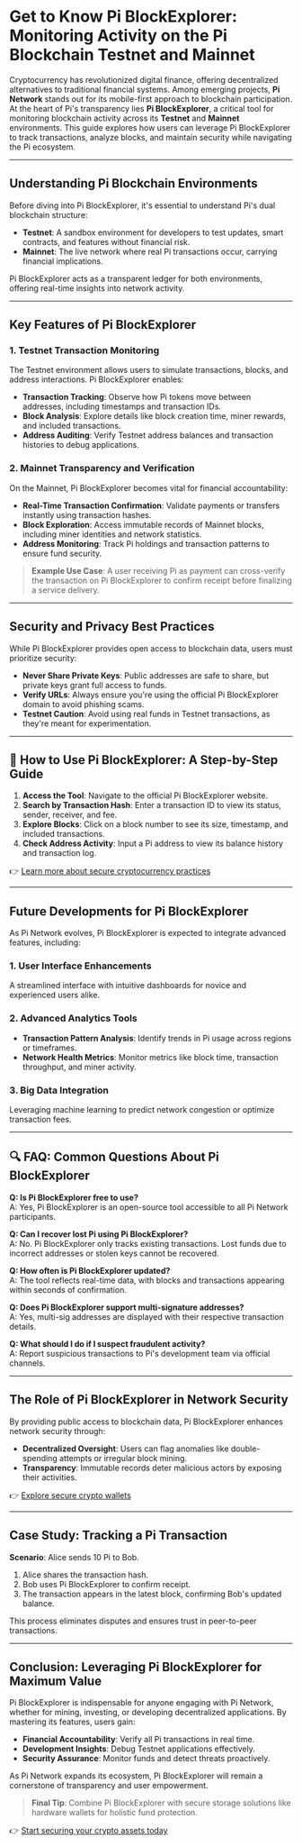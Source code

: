 # Get to Know Pi BlockExplorer: Monitoring Activity on the Pi Blockchain Testnet and Mainnet

Cryptocurrency has revolutionized digital finance, offering decentralized alternatives to traditional financial systems. Among emerging projects, **Pi Network** stands out for its mobile-first approach to blockchain participation. At the heart of Pi's transparency lies **Pi BlockExplorer**, a critical tool for monitoring blockchain activity across its **Testnet** and **Mainnet** environments. This guide explores how users can leverage Pi BlockExplorer to track transactions, analyze blocks, and maintain security while navigating the Pi ecosystem.

---

## Understanding Pi Blockchain Environments

Before diving into Pi BlockExplorer, it's essential to understand Pi's dual blockchain structure:

- **Testnet**: A sandbox environment for developers to test updates, smart contracts, and features without financial risk.  
- **Mainnet**: The live network where real Pi transactions occur, carrying financial implications.  

Pi BlockExplorer acts as a transparent ledger for both environments, offering real-time insights into network activity.

---

## Key Features of Pi BlockExplorer

### 1. **Testnet Transaction Monitoring**  
The Testnet environment allows users to simulate transactions, blocks, and address interactions. Pi BlockExplorer enables:

- **Transaction Tracking**: Observe how Pi tokens move between addresses, including timestamps and transaction IDs.  
- **Block Analysis**: Explore details like block creation time, miner rewards, and included transactions.  
- **Address Auditing**: Verify Testnet address balances and transaction histories to debug applications.  

### 2. **Mainnet Transparency and Verification**  
On the Mainnet, Pi BlockExplorer becomes vital for financial accountability:

- **Real-Time Transaction Confirmation**: Validate payments or transfers instantly using transaction hashes.  
- **Block Exploration**: Access immutable records of Mainnet blocks, including miner identities and network statistics.  
- **Address Monitoring**: Track Pi holdings and transaction patterns to ensure fund security.  

> **Example Use Case**: A user receiving Pi as payment can cross-verify the transaction on Pi BlockExplorer to confirm receipt before finalizing a service delivery.

---

## Security and Privacy Best Practices

While Pi BlockExplorer provides open access to blockchain data, users must prioritize security:

- **Never Share Private Keys**: Public addresses are safe to share, but private keys grant full access to funds.  
- **Verify URLs**: Always ensure you're using the official Pi BlockExplorer domain to avoid phishing scams.  
- **Testnet Caution**: Avoid using real funds in Testnet transactions, as they're meant for experimentation.  

---

## 📌 How to Use Pi BlockExplorer: A Step-by-Step Guide

1. **Access the Tool**: Navigate to the official Pi BlockExplorer website.  
2. **Search by Transaction Hash**: Enter a transaction ID to view its status, sender, receiver, and fee.  
3. **Explore Blocks**: Click on a block number to see its size, timestamp, and included transactions.  
4. **Check Address Activity**: Input a Pi address to view its balance history and transaction log.  

👉 [Learn more about secure cryptocurrency practices](https://bit.ly/okx-bonus)

---

## Future Developments for Pi BlockExplorer

As Pi Network evolves, Pi BlockExplorer is expected to integrate advanced features, including:

### 1. **User Interface Enhancements**  
A streamlined interface with intuitive dashboards for novice and experienced users alike.

### 2. **Advanced Analytics Tools**  
- **Transaction Pattern Analysis**: Identify trends in Pi usage across regions or timeframes.  
- **Network Health Metrics**: Monitor metrics like block time, transaction throughput, and miner activity.  

### 3. **Big Data Integration**  
Leveraging machine learning to predict network congestion or optimize transaction fees.

---

## 🔍 FAQ: Common Questions About Pi BlockExplorer

**Q: Is Pi BlockExplorer free to use?**  
A: Yes, Pi BlockExplorer is an open-source tool accessible to all Pi Network participants.  

**Q: Can I recover lost Pi using Pi BlockExplorer?**  
A: No. Pi BlockExplorer only tracks existing transactions. Lost funds due to incorrect addresses or stolen keys cannot be recovered.  

**Q: How often is Pi BlockExplorer updated?**  
A: The tool reflects real-time data, with blocks and transactions appearing within seconds of confirmation.  

**Q: Does Pi BlockExplorer support multi-signature addresses?**  
A: Yes, multi-sig addresses are displayed with their respective transaction details.  

**Q: What should I do if I suspect fraudulent activity?**  
A: Report suspicious transactions to Pi's development team via official channels.  

---

## The Role of Pi BlockExplorer in Network Security

By providing public access to blockchain data, Pi BlockExplorer enhances network security through:

- **Decentralized Oversight**: Users can flag anomalies like double-spending attempts or irregular block mining.  
- **Transparency**: Immutable records deter malicious actors by exposing their activities.  

👉 [Explore secure crypto wallets](https://bit.ly/okx-bonus)

---

## Case Study: Tracking a Pi Transaction

**Scenario**: Alice sends 10 Pi to Bob.  
1. Alice shares the transaction hash.  
2. Bob uses Pi BlockExplorer to confirm receipt.  
3. The transaction appears in the latest block, confirming Bob's updated balance.  

This process eliminates disputes and ensures trust in peer-to-peer transactions.

---

## Conclusion: Leveraging Pi BlockExplorer for Maximum Value

Pi BlockExplorer is indispensable for anyone engaging with Pi Network, whether for mining, investing, or developing decentralized applications. By mastering its features, users gain:

- **Financial Accountability**: Verify all Pi transactions in real time.  
- **Development Insights**: Debug Testnet applications effectively.  
- **Security Assurance**: Monitor funds and detect threats proactively.  

As Pi Network expands its ecosystem, Pi BlockExplorer will remain a cornerstone of transparency and user empowerment.

> **Final Tip**: Combine Pi BlockExplorer with secure storage solutions like hardware wallets for holistic fund protection.  

👉 [Start securing your crypto assets today](https://bit.ly/okx-bonus)